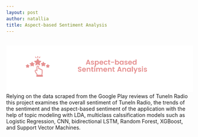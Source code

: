 ```yaml
---
layout: post
author: natallia
title: Aspect-based Sentiment Analysis
---
```

<br>
<img src ="images/sentimentan.png">
Relying on the data scraped from the Google Play reviews of TuneIn Radio this project examines the overall sentiment of TuneIn Radio, the trends of the sentiment and the aspect-based sentiment of the application with the help of topic modeling with LDA, multiclass calssification models such as Logistic Regression, CNN, bidirectional LSTM, Random Forest, XGBoost, and Support Vector Machines.
<br>
